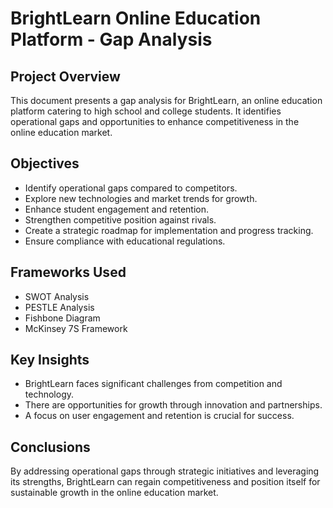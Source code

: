 # BrightLearn Online Education Platform - Gap Analysis

## Project Overview
This document presents a gap analysis for BrightLearn, an online education platform catering to high school and college students. It identifies operational gaps and opportunities to enhance competitiveness in the online education market.

## Objectives
- Identify operational gaps compared to competitors.
- Explore new technologies and market trends for growth.
- Enhance student engagement and retention.
- Strengthen competitive position against rivals.
- Create a strategic roadmap for implementation and progress tracking.
- Ensure compliance with educational regulations.

## Frameworks Used
- SWOT Analysis
- PESTLE Analysis
- Fishbone Diagram
- McKinsey 7S Framework

## Key Insights
- BrightLearn faces significant challenges from competition and technology.
- There are opportunities for growth through innovation and partnerships.
- A focus on user engagement and retention is crucial for success.

## Conclusions
By addressing operational gaps through strategic initiatives and leveraging its strengths, BrightLearn can regain competitiveness and position itself for sustainable growth in the online education market.
